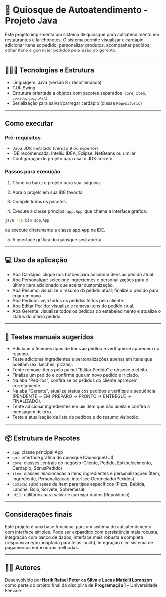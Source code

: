 # 🍔 Quiosque de Autoatendimento - Projeto Java

Este projeto implementa um sistema de quiosque para autoatendimento em restaurantes e lanchonetes. O sistema permite visualizar o cardápio, adicionar itens ao pedido, personalizar produtos, acompanhar pedidos, editar itens e gerenciar pedidos pela visão do gerente.

---

## 👨🏼‍💻 Tecnologias e Estrutura

- Linguagem: Java (versão 8+ recomendada)
- GUI: Swing
- Estrutura orientada a objetos com pacotes separados (`core`, `item`, `comida`, `gui`, `util`)
- Serialização para salvar/carregar cardápio (classe `Repositorio`)

---

## Como executar

### Pré-requisitos

- Java JDK instalado (versão 8 ou superior)
- IDE recomendada: IntelliJ IDEA, Eclipse, NetBeans ou similar
- Configuração do projeto para usar o JDK correto

### Passos para execução

1. Clone ou baixe o projeto para sua máquina.

2. Abra o projeto em sua IDE favorita.

3. Compile todos os pacotes.

4. Execute a classe principal `app.App`, que chama a interface gráfica:

```bash
java -cp bin app.App
```

ou execute diretamente a classe app.App na IDE.

5. A interface gráfica do quiosque será aberta.

---

## 💻 Uso da aplicação
- Aba Cardápio: clique nos botões para adicionar itens ao pedido atual.
- Aba Personalizar: selecione ingredientes e personalizações para o último item adicionado que aceitar customização.
- Aba Resumo: visualize o resumo do pedido atual; finalize o pedido para criar um novo.
- Aba Pedidos: veja todos os pedidos feitos pelo cliente.
- Aba Editar Pedido: visualize e remova itens do pedido atual.
- Aba Gerente: visualize todos os pedidos do estabelecimento e atualize o status do último pedido.

---

## 📝 Testes manuais sugeridos
- Adicione diferentes tipos de itens ao pedido e verifique se aparecem no resumo.
- Teste adicionar ingredientes e personalizações apenas em itens que aceitam (ex: lanches, pizzas).
- Tente remover itens pelo painel "Editar Pedido" e observe o efeito.
- Finalize um pedido e confirme que um novo pedido é iniciado.
- Na aba "Pedidos", confira se os pedidos do cliente aparecem corretamente.
- Na aba "Gerente", atualize status dos pedidos e verifique a sequência (PENDENTE → EM_PREPARO → PRONTO → ENTREGUE → FINALIZADO).
- Tente adicionar ingredientes em um item que não aceita e confira a mensagem de erro.
- Teste a atualização da lista de pedidos e do resumo via botão.

---

## 📦 Estrutura de Pacotes
- `app`: classe principal App
- `gui`: interface gráfica do quiosque (QuiosqueGUI)
- `core`: classes centrais do negócio (Cliente, Pedido, Estabelecimento, Cardapio, StatusPedido)
- `item`: classes relacionadas a itens, ingredientes e personalizações (Item, Ingrediente, Personalizacao, interface GerenciadorPedidos)
- `comida`: subclasses de Item para tipos específicos (Pizza, Bebida, Lanche, Bolo, Sorvete, Sobremesa)
- `util`: utilitários para salvar e carregar dados (Repositorio)

---

## Considerações finais
Este projeto é uma base funcional para um sistema de autoatendimento com interface simples. Pode ser expandido com persistência mais robusta, integração com banco de dados, interface mais robusta e completa (responsiva e/ou adaptada para telas touch), integração com sistema de pagamentos entre outras melhorias.

---

## 👨‍💻 Autores

Desenvolvido por **Herik Rafael Peter da Silva e Lucas Matielli Lorenzon** como parte do projeto final da disciplina de **Programação 1** – Universidade Feevale.

